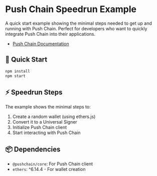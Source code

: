 # Push Chain Speedrun Example

A quick start example showing the minimal steps needed to get up and running with Push Chain. Perfect for developers who want to quickly integrate Push Chain into their applications.

- [Push Chain Documentation](https://push.org/docs/chain)

## 🚀 Quick Start

```bash
npm install
npm start
```

## ⚡ Speedrun Steps

The example shows the minimal steps to:
1. Create a random wallet (using ethers.js)
2. Convert it to a Universal Signer
3. Initialize Push Chain client
4. Start interacting with Push Chain

## 📦 Dependencies

- `@pushchain/core`: For Push Chain client
- `ethers`: ^6.14.4 - For wallet creation
